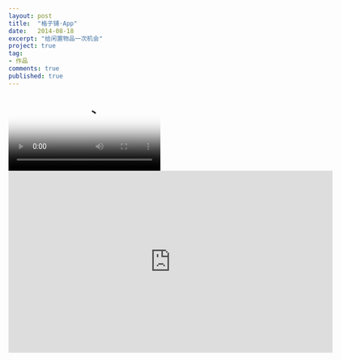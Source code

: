 ```yaml
---
layout: post
title:  "格子铺·App"
date:   2014-08-18
excerpt: "给闲置物品一次机会"
project: true
tag:
- 作品
comments: true
published: true
---
```



<video id="video" controls="" preload="none" poster="http://media.w3.org/2010/05/sintel/poster.png">
      <source id="mov" src="http://img.vinechen.com/%E6%A0%BC%E5%AD%90.mov" type="video/mov">
      <p>Your user agent does not support the HTML5 Video element.</p>
    </video>







<iframe height=360 width=640 src="http://img.vinechen.com/%E6%A0%BC%E5%AD%90.mov" frameborder=0 allowfullscreen></iframe>
